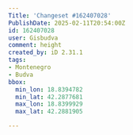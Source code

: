 ```yaml
---
Title: 'Changeset #162407028'
PublishDate: 2025-02-11T20:54:00Z
id: 162407028
user: Gisbudva
comment: height
created_by: iD 2.31.1
tags:
- Montenegro
- Budva
bbox:
  min_lon: 18.8394782
  min_lat: 42.2877681
  max_lon: 18.8399929
  max_lat: 42.2881905

---
```

